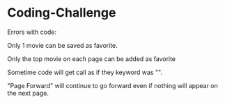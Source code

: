 # Coding-Challenge

Errors with code:

Only 1 movie can be saved as favorite.

Only the top movie on each page can be added as favorite

Sometime code will get call as if they keyword was "".

"Page Forward" will continue to go forward even if nothing will appear on the next page.